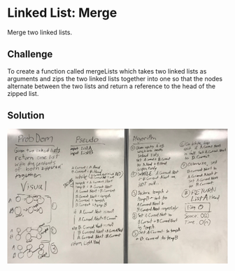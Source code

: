 # Linked List: Merge

Merge two linked lists.

## Challenge

To create a function called mergeLists which takes two linked lists as arguments and
zips the two linked lists together into one so that the nodes alternate between the two lists and return a reference to the 
head of the zipped list. 

## Solution

![Challenge08-LinkedList-Merge-Whiteboard](https://github.com/ChristinaGislason/Data-Structures-andAlgorithms/blob/master/Assets/Challenge08-LL-Merge-Whiteboard.jpg)
